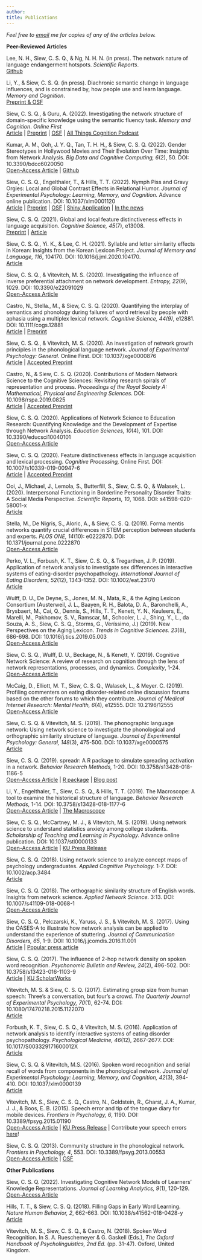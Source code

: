 ```yaml
---
author: 
title: Publications
---
```


_Feel free to [email](/connect) me for copies of any of the articles below._    

**Peer-Reviewed Articles**      

Lee, N. H., Siew, C. S. Q., & Ng, N. H. N. (in press). The network nature of language endangerment hotspots. *Scientific Reports*.    
[Github](https://github.com/csqsiew/language-endangerment)     

Li, Y., & Siew, C. S. Q. (in press). Diachronic semantic change in language influences, and is constrained by, how people use and learn language. *Memory and Cognition*.      
[Preprint & OSF](https://osf.io/gw8vj/)      
  
Siew, C. S. Q., & Guru, A. (2022). Investigating the network structure of domain-specific knowledge using the semantic fluency task. *Memory and Cognition*. *Online First*       
[Article](https://link.springer.com/article/10.3758/s13421-022-01314-1) | [Preprint](https://psyarxiv.com/g3aeq) | [OSF](https://osf.io/yjzma) | [All Things Cognition Podcast](https://featuredcontent.psychonomic.org/semantic-fluency-of-novices-and-experts-increase-understanding-of-knowledge-networks/)           

Kumar, A. M., Goh, J. Y. Q., Tan, T. H. H., & Siew, C. S. Q. (2022). Gender Stereotypes in Hollywood Movies and Their Evolution Over Time: Insights from Network Analysis. *Big Data and Cognitive Computing, 6*(2), 50. DOI: 10.3390/bdcc6020050     
[Open-Access Article](https://www.mdpi.com/2504-2289/6/2/50) | [Github](https://github.com/arjunkmrm/film-networks)     

Siew, C. S. Q., Engelthaler, T., & Hills, T. T. (2022). Nymph Piss and Gravy Orgies: Local and Global Contrast Effects in Relational Humor. *Journal of Experimental Psychology: Learning, Memory, and Cognition.* Advance online publication. DOI: 10.1037/xlm0001120      
[Article](https://psycnet.apa.org/record/2022-51465-001) | [Preprint](https://doi.org/10.31234/osf.io/3r7fw) | [OSF](https://osf.io/wy98d/) | [Shiny Application](https://csqsiew.shinyapps.io/humorous_phrases/) | [In the news](https://www.newscientist.com/article/2319945-why-some-words-become-funnier-when-paired-together/)      

Siew, C. S. Q. (2021). Global and local feature distinctiveness effects in language acquisition. *Cognitive Science, 45*(7), e13008.     
[Preprint](https://osf.io/85gwc/) | [Article](https://onlinelibrary.wiley.com/doi/10.1111/cogs.13008)        

Siew, C. S. Q., Yi. K., & Lee, C. H. (2021). Syllable and letter similarity effects in Korean: Insights from the Korean Lexicon Project. *Journal of Memory and Language, 116*, 104170. DOI: 10.1016/j.jml.2020.104170.     
[Article](https://www.sciencedirect.com/science/article/abs/pii/S0749596X2030084X?dgcid=rss_sd_all)     

Siew, C. S. Q., & Vitevitch, M. S. (2020). Investigating the influence of inverse preferential attachment on network development. *Entropy, 22*(9), 1029. DOI: 10.3390/e22091029     
[Open-Access Article](https://www.mdpi.com/1099-4300/22/9/1029)     

Castro, N., Stella., M., & Siew, C. S. Q. (2020). Quantifying the interplay of semantics and phonology during failures of word retrieval by people with aphasia using a multiplex lexical network. *Cognitive Science, 44(9)*, e12881. DOI: 10.1111/cogs.12881                    
[Article](https://onlinelibrary.wiley.com/doi/abs/10.1111/cogs.12881) | [Preprint](https://osf.io/D9TK6/)        

Siew, C. S. Q., & Vitevitch, M. S. (2020). An investigation of network growth principles in the phonological language network. *Journal of Experimental Psychology: General*. Online First. DOI: 10.1037/xge0000876          
[Article](https://psycnet.apa.org/record/2020-45454-001) | [Accepted Preprint](https://psyarxiv.com/kahcu/)        

Castro, N., & Siew, C. S. Q. (2020). Contributions of Modern Network Science to the Cognitive Sciences: Revisiting research spirals of representation and process. *Proceedings of the Royal Society A: Mathematical, Physical and Engineering Sciences*. DOI: 10.1098/rspa.2019.0825        
[Article](https://royalsocietypublishing.org/doi/10.1098/rspa.2019.0825) | [Accepted Preprint](https://psyarxiv.com/gkmb8/)        

Siew, C. S. Q. (2020). Applications of Network Science to Education Research: Quantifying Knowledge and the Development of Expertise through Network Analysis. *Education Sciences, 10*(4), 101. DOI: 10.3390/educsci10040101                     
[Open-Access Article](https://www.mdpi.com/2227-7102/10/4/101)       

Siew, C. S. Q. (2020). Feature distinctiveness effects in language acquisition and lexical processing. *Cognitive Processing,* Online First. DOI: 10.1007/s10339-019-00947-6                     
[Article](https://link.springer.com/article/10.1007/s10339-019-00947-6) | [Accepted Preprint](https://psyarxiv.com/p45gf/)       

Ooi, J., Michael, J., Lemola, S., Butterfill, S., Siew, C. S. Q., & Walasek, L. (2020). Interpersonal Functioning in Borderline Personality Disorder Traits: A Social Media Perspective. *Scientific Reports, 10*, 1068. DOI: s41598-020-58001-x                
[Article](https://www.nature.com/articles/s41598-020-58001-x)           

Stella, M., De Nigris, S., Aloric, A., & Siew, C. S. Q. (2019). Forma mentis networks quantify crucial differences in STEM perception between students and experts. *PLOS ONE, 14*(10): e0222870. DOI: 10.1371/journal.pone.0222870         
[Open-Access Article](https://journals.plos.org/plosone/article?id=10.1371/journal.pone.0222870)                

Perko, V. L., Forbush, K. T., Siew, C. S. Q., & Tregarthen, J. P. (2019). Application of network analysis to investigate sex differences in interactive systems of eating-disorder psychopathology. *International Journal of Eating Disorders, 52*(12), 1343-1352. DOI: 10.1002/eat.23170             
[Article](https://onlinelibrary.wiley.com/doi/abs/10.1002/eat.23170)          

Wulff, D. U., De Deyne, S., Jones, M. N., Mata, R., & the Aging Lexicon Consortium (Austerweil, J. L., Baayen, R. H., Balota, D. A., Baronchelli, A., Brysbaert, M., Cai, Q., Dennis, S., Hills, T. T., Kenett, Y. N., Keuleers, E., Marelli, M., Pakhomov, S. V., Ramscar, M., Schooler, L. J., Shing, Y., L., da Souza, A. S., Siew, C. S. Q., Storms, G., Veríssimo, J.) (2019). New Perspectives on the Aging Lexicon. *Trends in Cognitive Sciences. 23*(8), 686-698. DOI: 10.1016/j.tics.2019.05.003            
[Open-Access Article](https://doi.org/10.1016/j.tics.2019.05.003)        

Siew, C. S. Q., Wulff, D. U., Beckage, N., & Kenett, Y. (2019). Cognitive Network Science: A review of research on cognition through the lens of network representations, processes, and dynamics. *Complexity*, 1-24.                
[Open-Access Article](https://www.hindawi.com/journals/complexity/2019/2108423/)       

McCaig, D., Elliott, M. T., Siew, C. S. Q., Walasek, L., & Meyer. C. (2019). Profiling commenters on eating disorder-related online discussion forums based on the other forums to which they contribute. *Journal of Medical Internet Research: Mental Health, 6*(4), e12555. DOI: 10.2196\/12555          
[Open-Access Article](https://mental.jmir.org/2019/4/e12555/)     

Siew, C. S. Q. & Vitevitch, M. S. (2019). The phonographic language network: Using network science to investigate the phonological and orthographic similarity structure of language. *Journal of Experimental Psychology: General, 148*(3), 475-500. DOI: 10.1037/xge0000575          
[Article](https://psycnet.apa.org/record/2019-09217-003)     

Siew, C. S. Q. (2019). spreadr: A R package to simulate spreading activation in a network. *Behavior Research Methods,* 1-20. DOI: 10.3758/s13428-018-1186-5              
[Open-Access Article](https://link.springer.com/article/10.3758/s13428-018-1186-5) | [R package](https://cran.r-project.org/web/packages/spreadr/index.html) | [Blog post](/posts/spreadr)       

Li, Y., Engelthaler, T., Siew, C. S. Q., & Hills, T. T. (2019). The Macroscope: A tool to examine the historical structure of language. *Behavior Research Methods,* 1-14. DOI: 10.3758/s13428-018-1177-6                   
[Open-Access Article](https://link.springer.com/article/10.3758/s13428-018-1177-6) | [The Macroscope](http://www.macroscope.tech/)      

Siew, C. S. Q., McCartney, M. J., & Vitevitch, M. S. (2019). Using network science to understand statistics anxiety among college students. *Scholarship of Teaching and Learning in Psychology.* Advance online publication. DOI: 10.1037/stl0000133       
[Open-Access Article](http://psycnet.apa.org/fulltext/2019-01035-001.pdf) | [KU Press Release](http://today.ku.edu/2018/12/21/statistics-anxiety-real-and-new-research-suggests-targeted-ways-handle-it)            

Siew, C. S. Q. (2018). Using network science to analyze concept maps of psychology undergraduates. *Applied Cognitive Psychology.* 1-7. DOI: 10.1002/acp.3484      
[Article](https://onlinelibrary.wiley.com/doi/full/10.1002/acp.3484)

Siew, C. S. Q. (2018). The orthographic similarity structure of English words. Insights from network science. *Applied Network Science.* 3:13. DOI: 10.1007/s41109-018-0068-1                
[Open-Access Article](https://rdcu.be/1TxE)

Siew, C. S. Q., Pelczarski, K., Yaruss, J. S., & Vitevitch, M. S. (2017). Using the OASES-A to illustrate how network analysis can be applied to understand the experience of stuttering. *Journal of Communication Disorders, 65*, 1-9. DOI: 10.1016/j.jcomdis.2016.11.001         
[Article](http://www.sciencedirect.com/science/article/pii/S0021992416301782) | [Popular press article](http://atlasofscience.org/a-network-of-stuttering/)

Siew, C. S. Q. (2017). The influence of 2-hop network density on spoken word recognition. *Psychonomic Bulletin and Review, 24*(2), 496-502. DOI: 10.3758/s13423-016-1103-9      
[Article](https://link.springer.com/article/10.3758%2Fs13423-016-1103-9) | [KU ScholarWorks](https://kuscholarworks.ku.edu/handle/1808/21111)

Vitevitch, M. S. & Siew, C. S. Q. (2017). Estimating group size from human speech: Three’s a conversation, but four’s a crowd. *The Quarterly Journal of Experimental Psychology, 70*(1), 62-74. DOI: 10.1080\/17470218.2015.1122070      
[Article](http://www.tandfonline.com/doi/abs/10.1080/17470218.2015.1122070)

Forbush, K. T., Siew, C. S. Q., & Vitevitch, M. S. (2016). Application of network analysis to identify interactive systems of eating disorder psychopathology. *Psychological Medicine, 46*(12), 2667-2677. DOI: 10.1017/S003329171600012X     
[Article](https://doi.org/10.1017/S003329171600012X)

Siew, C. S. Q. & Vitevitch, M.S. (2016). Spoken word recognition and serial recall of words from components in the phonological network. *Journal of Experimental Psychology: Learning, Memory, and Cognition, 42*(3), 394-410. DOI: 10.1037/xlm0000139      
[Article](http://dx.doi.org/10.1037/xlm0000139)

Vitevitch, M. S., Siew, C. S. Q., Castro, N., Goldstein, R., Gharst, J. A., Kumar, J. J., & Boos, E. B. (2015). Speech error and tip of the tongue diary for mobile devices. *Frontiers in Psychology, 6*, 1190. DOI: 10.3389/fpsyg.2015.01190      
[Open-Access Article](http://journal.frontiersin.org/article/10.3389/fpsyg.2015.01190/abstract) | [KU Press Release](http://today.ku.edu/2015/07/30/web-based-tool-enables-public-track-tip-tongue-states-and-speech-errors) | Contribute your speech errors [here](http://spedi.ku.edu/)!

Siew, C. S. Q. (2013). Community structure in the phonological network. *Frontiers in Psychology, 4*, 553. DOI: 10.3389/fpsyg.2013.00553      
[Open-Access Article](http://journal.frontiersin.org/Journal/10.3389/fpsyg.2013.00553/abstract) | [OSF](https://osf.io/cn5tv/)          

**Other Publications** 

Siew, C. S. Q. (2022). Investigating Cognitive Network Models of Learners’ Knowledge Representations. *Journal of Learning Analytics, 9*(1), 120-129.       
[Open-Access Article](https://learning-analytics.info/index.php/JLA/article/view/7671)      

Hills, T. T., & Siew, C. S. Q. (2018). Filling Gaps in Early Word Learning. *Nature Human Behavior, 2*, 662-663. DOI: 10.1038/s41562-018-0428-y         
[Article](https://www.nature.com/articles/s41562-018-0428-y)  

Vitevitch, M. S., Siew, C. S. Q., & Castro, N. (2018). Spoken Word Recognition. In S. A. Rueschemeyer & G. Gaskell (Eds.), *The Oxford Handbook of Psycholinguistics, 2nd Ed.* (pp. 31-47). Oxford, United Kingdom.

